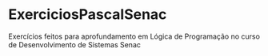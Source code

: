 # ExerciciosPascalSenac
Exercícios feitos para aprofundamento em Lógica de Programação no curso de Desenvolvimento de Sistemas Senac
